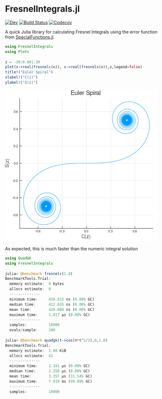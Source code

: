 # FresnelIntegrals.jl

[![Dev](https://img.shields.io/badge/docs-dev-blue.svg)](https://kiranshila.github.io/FresnelIntegrals.jl/dev)
[![Build Status](https://travis-ci.com/kiranshila/FresnelIntegrals.jl.svg?branch=master)](https://travis-ci.com/kiranshila/FresnelIntegrals.jl)
[![Codecov](https://codecov.io/gh/kiranshila/FresnelIntegrals.jl/branch/master/graph/badge.svg)](https://codecov.io/gh/kiranshila/FresnelIntegrals.jl)

A quick Julia library for calculating Fresnel Integrals using the error function from [SpecialFunctions.jl](https://github.com/JuliaMath/SpecialFunctions.jl).

```julia
using FresnelIntegrals
using Plots

z = -30:0.001:30
plot(x->real(fresnelc(x)), x->real(fresnels(x)),z,legend=false)
title!("Euler Spiral")
xlabel!("C(z)")
ylabel!("S(z)")
```
![Spiral](Spiral.png)

As expected, this is much faster than the numeric integral solution

```julia
using QuadGK
using FresnelIntegrals

julia> @benchmark fresnelc(1.8)
BenchmarkTools.Trial:
  memory estimate:  0 bytes
  allocs estimate:  0
  --------------
  minimum time:     410.815 ns (0.00% GC)
  median time:      412.035 ns (0.00% GC)
  mean time:        426.088 ns (0.00% GC)
  maximum time:     1.017 μs (0.00% GC)
  --------------
  samples:          10000
  evals/sample:     200

julia> @benchmark quadgk(t->cos(π*t^2/2),0,1.8)
BenchmarkTools.Trial:
  memory estimate:  1.00 KiB
  allocs estimate:  42
  --------------
  minimum time:     2.181 μs (0.00% GC)
  median time:      2.250 μs (0.00% GC)
  mean time:        3.357 μs (31.54% GC)
  maximum time:     7.919 ms (99.89% GC)
  --------------
  samples:          10000

```
